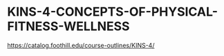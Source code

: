 # KINS-4-CONCEPTS-OF-PHYSICAL-FITNESS-WELLNESS
https://catalog.foothill.edu/course-outlines/KINS-4/
